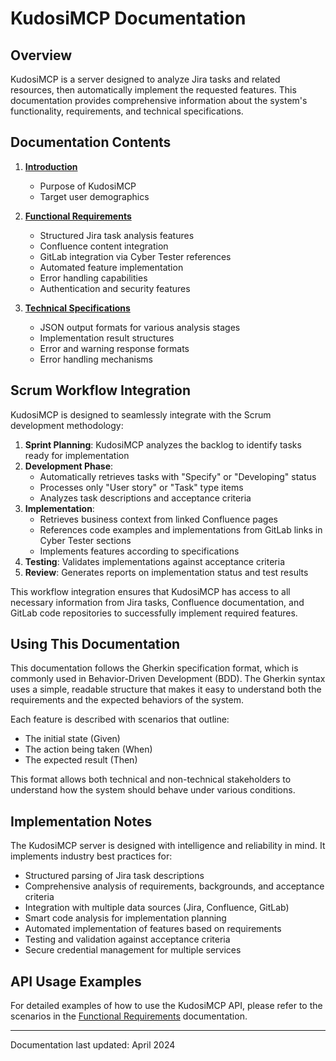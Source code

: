 # KudosiMCP Documentation

## Overview

KudosiMCP is a server designed to analyze Jira tasks and related resources, then automatically implement the requested features. This documentation provides comprehensive information about the system's functionality, requirements, and technical specifications.

## Documentation Contents

1. **[Introduction](introduction.md)**

   - Purpose of KudosiMCP
   - Target user demographics

2. **[Functional Requirements](functional-requirements.md)**

   - Structured Jira task analysis features
   - Confluence content integration
   - GitLab integration via Cyber Tester references
   - Automated feature implementation
   - Error handling capabilities
   - Authentication and security features

3. **[Technical Specifications](technical-specifications.md)**
   - JSON output formats for various analysis stages
   - Implementation result structures
   - Error and warning response formats
   - Error handling mechanisms

## Scrum Workflow Integration

KudosiMCP is designed to seamlessly integrate with the Scrum development methodology:

1. **Sprint Planning**: KudosiMCP analyzes the backlog to identify tasks ready for implementation
2. **Development Phase**:
   - Automatically retrieves tasks with "Specify" or "Developing" status
   - Processes only "User story" or "Task" type items
   - Analyzes task descriptions and acceptance criteria
3. **Implementation**:
   - Retrieves business context from linked Confluence pages
   - References code examples and implementations from GitLab links in Cyber Tester sections
   - Implements features according to specifications
4. **Testing**: Validates implementations against acceptance criteria
5. **Review**: Generates reports on implementation status and test results

This workflow integration ensures that KudosiMCP has access to all necessary information from Jira tasks, Confluence documentation, and GitLab code repositories to successfully implement required features.

## Using This Documentation

This documentation follows the Gherkin specification format, which is commonly used in Behavior-Driven Development (BDD). The Gherkin syntax uses a simple, readable structure that makes it easy to understand both the requirements and the expected behaviors of the system.

Each feature is described with scenarios that outline:

- The initial state (Given)
- The action being taken (When)
- The expected result (Then)

This format allows both technical and non-technical stakeholders to understand how the system should behave under various conditions.

## Implementation Notes

The KudosiMCP server is designed with intelligence and reliability in mind. It implements industry best practices for:

- Structured parsing of Jira task descriptions
- Comprehensive analysis of requirements, backgrounds, and acceptance criteria
- Integration with multiple data sources (Jira, Confluence, GitLab)
- Smart code analysis for implementation planning
- Automated implementation of features based on requirements
- Testing and validation against acceptance criteria
- Secure credential management for multiple services

## API Usage Examples

For detailed examples of how to use the KudosiMCP API, please refer to the scenarios in the [Functional Requirements](functional-requirements.md) documentation.

---

Documentation last updated: April 2024
